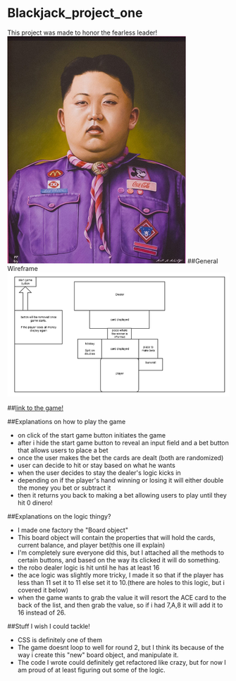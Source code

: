 # Blackjack_project_one
This project was made to honor the fearless leader!
![](./fearless_leader.png)
##General Wireframe
![](./wireframe_blackjack.png)

##[link to the game!](http://jukyokim.github.io./)

##Explanations on how to play the game
- on click of the start game button initiates the game
- after i hide the start game button to reveal an input field and a bet button that allows users to place a bet
- once the user makes the bet the cards are dealt (both are randomized)
- user can decide to hit or stay based on what he wants
- when the user decides to stay the dealer's logic kicks in
- depending on if the player's hand winning or losing it will either double the money you bet or subtract it
- then it returns you back to making a bet allowing users to play until they hit 0 dinero!

##Explanations on the logic thingy?
- I made one factory the "Board object"
- This board object will contain the properties that will hold the cards, current balance, and player bet(this one ill explain)
- I'm completely sure everyone did this, but I attached all the methods to certain buttons, and based on the way its clicked it will do something.
- the robo dealer logic is hit until he has at least 16
- the ace logic was slightly more tricky, I made it so that if the player has less than 11 set it to 11 else set it to 10.(there are holes to this logic, but i covered it below)
- when the game wants to grab the value it will resort the ACE card to the back of the list, and then grab the value, so if i had 7,A,8 it will add it to 16 instead of 26.

##Stuff I wish I could tackle!
- CSS is definitely one of them
- The game doesnt loop to well for round 2, but I think its because of the way i create this "new" board object, and manipulate it.
- The code I wrote could definitely get refactored like crazy, but for now I am proud of at least figuring out some of the logic.
